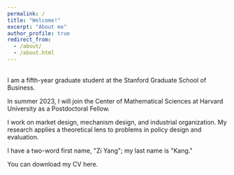 ```yaml
---
permalink: /
title: "Welcome!"
excerpt: "About me"
author_profile: true
redirect_from: 
  - /about/
  - /about.html
---
```


<br>
I am a fifth-year graduate student at the <a href="https://www.gsb.stanford.edu/programs/phd/academic-experience/students/ziyang-kang" style="text-decoration:none">Stanford Graduate School of Business</a>.  

In summer 2023, I will join the <a href="https://cmsa.fas.harvard.edu/" style="text-decoration:none">Center of Mathematical Sciences at Harvard University</a> as a Postdoctoral Fellow.

I work on market design, mechanism design, and industrial organization.  My research applies a theoretical lens to problems in policy design and evaluation.

I have a two-word first name, "Zi Yang"; my last name is "Kang."  

You can download my CV <a href="/files/CV.pdf" style="text-decoration:none">here</a>.
